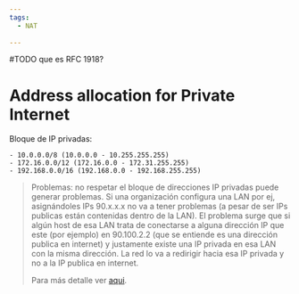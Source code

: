 ```yaml
---
tags:
  - NAT
  
---
```

#TODO que es RFC 1918?
# Address allocation for Private Internet

Bloque de IP privadas:
```
- 10.0.0.0/8 (10.0.0.0 - 10.255.255.255)
- 172.16.0.0/12 (172.16.0.0 - 172.31.255.255)
- 192.168.0.0/16 (192.168.0.0 - 192.168.255.255)
```

> Problemas: no respetar el bloque de direcciones IP privadas puede generar problemas.
> Si una organización configura una LAN por ej, asignándoles IPs 90.x.x.x no va a tener problemas (a pesar de ser IPs publicas están contenidas dentro de la LAN). El problema surge que si algún host de esa LAN trata de conectarse a alguna dirección IP que este (por ejemplo) en 90.100.2.2 (que se entiende es una dirección publica en internet) y justamente existe una IP privada en esa LAN con la misma dirección. La red lo va a redirigir hacia esa IP privada y no a la IP publica en internet. 
> 
> Para más detalle ver [aqui](https://youtu.be/wwCaEkwu0y0?list=PL2A7l6PiV52esSwosIAO86zf0RGe2pjTZ).
